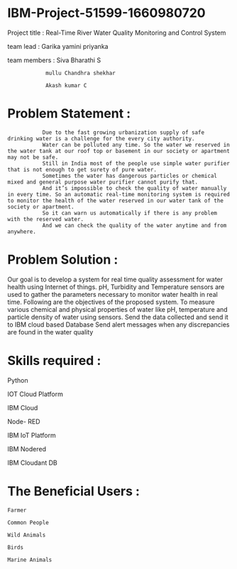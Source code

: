 # IBM-Project-51599-1660980720
 Project title : Real-Time River Water Quality Monitoring and Control System
 
 
 team lead : Garika yamini priyanka 
 
 team members : Siva Bharathi S
 
                mullu Chandhra shekhar 
             
                Akash kumar C
                
 # Problem Statement :
 
 
               Due to the fast growing urbanization supply of safe drinking water is a challenge for the every city authority. 
               Water can be polluted any time. So the water we reserved in the water tank at our roof top or basement in our society or apartment may not be safe. 
               Still in India most of the people use simple water purifier that is not enough to get surety of pure water.
               Sometimes the water has dangerous particles or chemical mixed and general purpose water purifier cannot purify that.
               And it’s impossible to check the quality of water manually in every time. So an automatic real-time monitoring system is required to monitor the health of the water reserved in our water tank of the society or apartment.
               So it can warn us automatically if there is any problem with the reserved water. 
               And we can check the quality of the water anytime and from anywhere.
               
# Problem Solution :
Our goal is to develop a system for real time quality assessment for water health using Internet of things. pH, Turbidity and Temperature   sensors are used to gather the parameters necessary to monitor water health in real time. Following are the objectives of the proposed system.
To measure various chemical and physical properties of water like pH, temperature and particle density of water using sensors.
Send the data collected and send it to IBM cloud based Database
Send alert messages when any discrepancies are found in the water quality


# Skills required :
   Python
   
   IOT Cloud Platform
   
   IBM Cloud
   
   Node- RED
   
   IBM IoT Platform
   
   IBM Nodered
   
   IBM Cloudant DB
   
   
# The Beneficial Users :
    Farmer
    
    Common People
    
    Wild Animals
    
    Birds
    
    Marine Animals
